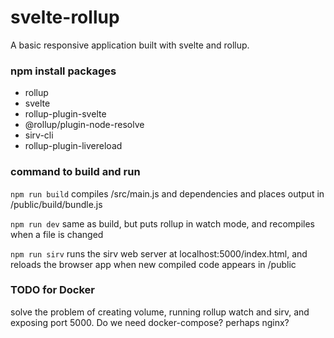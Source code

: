 # svelte-rollup
A basic responsive application built with svelte and rollup.

### npm install packages
* rollup
* svelte
* rollup-plugin-svelte
* @rollup/plugin-node-resolve
* sirv-cli
* rollup-plugin-livereload    
    
### command to build and run

`npm run build` compiles /src/main.js and dependencies and places output in /public/build/bundle.js 

`npm run dev` same as build, but puts rollup in watch mode, and recompiles when a file is changed

`npm run sirv` runs the sirv web server at localhost:5000/index.html, and reloads the browser app when new compiled code appears in /public

### TODO for Docker
solve the problem of creating volume, running rollup watch and sirv, and exposing port 5000. Do we need docker-compose? perhaps nginx?
